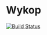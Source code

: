 # Wykop
[![Build Status](https://travis-ci.org/pkociepka/codebrainers_django_project.svg?branch=master)](https://travis-ci.org/pkociepka/codebrainers_django_project)

